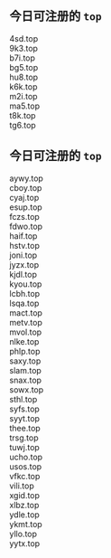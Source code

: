 
## 今日可注册的 `top`
>
4sd.top   
9k3.top   
b7i.top   
bg5.top   
hu8.top   
k6k.top   
m2i.top   
ma5.top   
t8k.top   
tg6.top   


## 今日可注册的 `top`
>
aywy.top   
cboy.top   
cyaj.top   
esup.top   
fczs.top   
fdwo.top   
haif.top   
hstv.top   
joni.top   
jyzx.top   
kjdl.top   
kyou.top   
lcbh.top   
lsqa.top   
mact.top   
metv.top   
mvol.top   
nlke.top   
phlp.top   
saxy.top   
slam.top   
snax.top   
sowx.top   
sthl.top   
syfs.top   
syyt.top   
thee.top   
trsg.top   
tuwj.top   
ucho.top   
usos.top   
vfkc.top   
vili.top   
xgid.top   
xlbz.top   
ydle.top   
ykmt.top   
yllo.top   
yytx.top   

